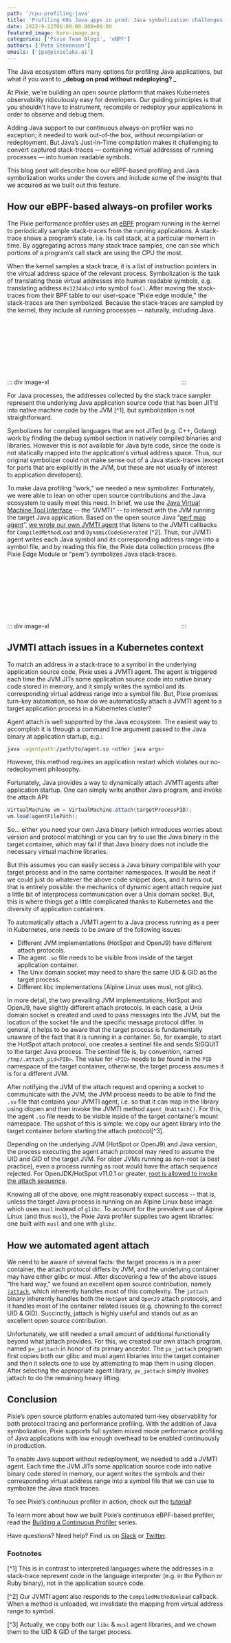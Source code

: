 ```yaml
---
path: '/cpu-profiling-java'
title: 'Profiling K8s Java apps in prod: Java symbolization challenges'
date: 2022-9-22T06:00:00.000+00:00
featured_image: hero-image.png
categories: ['Pixie Team Blogs', 'eBPF']
authors: ['Pete Stevenson']
emails: ['jps@pixielabs.ai']
---
```


The Java ecosystem offers many options for profiling Java applications, but what if you want to **_debug on prod without redeploying? _**

At Pixie, we’re building an open source platform that makes Kubernetes observability ridiculously easy for developers. Our guiding principles is that you shouldn’t have to instrument, recompile or redeploy your applications in order to observe and debug them.

Adding Java support to our continuous always-on profiler was no exception; it needed to work out-of-the box, without recompilation or redeployment. But Java’s Just-In-Time compilation makes it challenging to convert captured stack-traces — containing virtual addresses of running processes — into human readable symbols.

This blog post will describe how our eBPF-based profiling and Java symbolization works under the covers and include some of the insights that we acquired as we built out this feature.

## How our eBPF-based always-on profiler works

The Pixie performance profiler uses an [eBPF](https://ebpf.io/) program running in the kernel to periodically sample stack-traces from the running applications. A stack-trace shows a program’s state, i.e. its call stack, at a particular moment in time. By aggregating across many stack trace samples, one can see which portions of a program’s call stack are using the CPU the most.

When the kernel samples a stack trace, it is a list of instruction pointers in the virtual address space of the relevant process. Symbolization is the task of translating those virtual addresses into human readable symbols, e.g. translating address `0x1234abcd` into symbol `foo()`. After moving the stack-traces from their BPF table to our user-space “Pixie edge module,” the stack-traces are then symbolized. Because the stack-traces are sampled by the kernel, they include all running processes -- naturally, including Java.

::: div image-xl
<svg title="Pixie’s continuous profiler uses eBPF to sample stack-traces. The stack-trace tables are then pushed to the user space where they are symbolized." src='pixie-profiler-ebpf.png' />
:::

For Java processes, the addresses collected by the stack trace sampler represent the underlying Java application source code that has been JIT’d into native machine code by the JVM [^1], but symbolization is not straightforward.

Symbolizers for compiled languages that are not JITed (e.g. C++, Golang) work by finding the debug symbol section in natively compiled binaries and libraries. However this is not available for Java byte code, since the code is not statically mapped into the application's virtual address space. Thus, our original symbolizer could not make sense out of a Java stack-traces (except for parts that are explicitly in the JVM, but these are not usually of interest to application developers).

To make Java profiling “work,” we needed a new symbolizer. Fortunately, we were able to lean on other open source contributions and the Java ecosystem to easily meet this need. In brief, we use the [Java Virtual Machine Tool Interface](https://docs.oracle.com/javase/8/docs/platform/jvmti/jvmti.html) -- the “JVMTI” -- to interact with the JVM running the target Java application. Based on the open source Java “[perf map agent](https://github.com/jvm-profiling-tools/perf-map-agent)”, [we wrote our own JVMTI agent](https://github.com/pixie-io/pixie/blob/main/src/stirling/source_connectors/perf_profiler/java/agent/agent.cc) that listens to the JVMTI callbacks for `CompiledMethodLoad` and `DynamicCodeGenerated` [^2]. Thus, our JVMTI agent writes each Java symbol and its corresponding address range into a symbol file, and by reading this file, the Pixie data collection process (the Pixie Edge Module or “pem”) symbolizes Java stack-traces.

::: div image-xl
<svg title="Pixie's Java Symbolization process." src='jvmti-agent.png' />
:::

## JVMTI attach issues in a Kubernetes context

To match an address in a stack-trace to a symbol in the underlying application source code, Pixie uses a JVMTI agent. The agent is triggered each time the JVM JITs some application source code into native binary code stored in memory, and it simply writes the symbol and its corresponding virtual address range into a symbol file. But, Pixie promises turn-key automation, so how do we automatically attach a JVMTI agent to a target application process in a Kubernetes cluster?

Agent attach is well supported by the Java ecosystem. The easiest way to accomplish it is through a command line argument passed to the Java binary at application startup, e.g.:

```bash
java -agentpath:/path/to/agent.so <other java args>
```

However, this method requires an application restart which violates our no-redeployment philosophy.

Fortunately, Java provides a way to dynamically attach JVMTI agents after application startup. One can simply write another Java program, and invoke the attach API:

```java
VirtualMachine vm = VirtualMachine.attach(targetProcessPID);
vm.load(agentFilePath);
```

So... either you need your own Java binary (which introduces worries about version and protocol matching) or you can try to use the Java binary in the target container, which may fail if that Java binary does not include the necessary virtual machine libraries.

But this assumes you can easily access a Java binary compatible with your target process and in the same container namespaces. It would be neat if we could just do whatever the above code snippet does, and it turns out, that is entirely possible: the mechanics of dynamic agent attach require just a little bit of interprocess communication over a Unix domain socket. But, this is where things get a little complicated thanks to Kubernetes and the diversity of application containers.

To automatically attach a JVMTI agent to a Java process running as a peer in Kubernetes, one needs to be aware of the following issues:

- Different JVM implementations (HotSpot and OpenJ9) have different attach protocols.
- The agent `.so` file needs to be visible from inside of the target application container.
- The Unix domain socket may need to share the same UID & GID as the target process.
- Different libc implementations (Alpine Linux uses musl, not glibc).

In more detail, the two prevailing JVM implementations, HotSpot and OpenJ9, have slightly different attach protocols. In each case, a Unix domain socket is created and used to pass messages into the JVM, but the location of the socket file and the specific message protocol differ. In general, it helps to be aware that the target process is fundamentally unaware of the fact that it is running in a container. So, for example, to start the HotSpot attach protocol, one creates a sentinel file and sends SIGQUIT to the target Java process. The sentinel file is, by convention, named `/tmp/.attach_pid<PID>`. The value for `<PID>` needs to be found in the `PID` namespace of the target container, otherwise, the target process assumes it is for a different JVM.

After notifying the JVM of the attach request and opening a socket to communicate with the JVM, the JVM process needs to be able to find the `.so` file that contains your JVMTI agent, i.e. so that it can map in the library using dlopen and then invoke the JVMTI method `Agent_OnAttach()`. For this, the agent `.so` file needs to be visible inside of the target container’s mount namespace. The upshot of this is simple: we copy our agent library into the target container  before starting the attach protocol[^3].

Depending on the underlying JVM (HotSpot or OpenJ9) and Java version, the process executing the agent attach protocol may need to assume the UID and GID of the target JVM. For older JVMs running as non-root (a best practice), even a process running as root would have the attach sequence rejected. For OpenJDK/HotSpot v11.0.1 or greater, [root is allowed to invoke the attach sequence](https://bugs.openjdk.java.net/browse/JDK-8197387).

Knowing all of the above, one might reasonably expect success -- that is, unless the target Java process is running on an Alpine Linux base image which uses `musl` instead of `glibc`. To account for the prevalent use of Alpine Linux (and thus `musl`), the Pixie Java profiler supplies two agent libraries: one built with `musl` and one with `glibc`.

## How we automated agent attach

We need to be aware of several facts: the target process is in a peer container, the attach protocol differs by JVM, and the underlying container may have either glibc or musl. After discovering a few of the above issues “the hard way,” we found an excellent open source contribution, namely [`jattach`](https://github.com/apangin/jattach), which inherently handles most of this complexity. The `jattach` binary inherently handles both the `HotSpot` and `OpenJ9` attach protocols, and it handles most of the container related issues (e.g. chowning to the correct UID & GID). Succinctly, jattach is highly useful and stands out as an excellent open source contribution.

Unfortunately, we still needed a small amount of additional functionality beyond what jattach provides. For this, we created our own attach program, named `px_jattach` in honor of its primary ancestor. The `px_jattach` program first copies both our glibc and musl agent libraries into the target container and then it selects one to use by attempting to map them in using dlopen. After selecting the appropriate agent library, `px_jattach` simply invokes jattach to do the remaining heavy lifting.

## Conclusion

Pixie’s open source platform enables automated turn-key observability for both protocol tracing and performance profiling. With the addition of Java symbolization, Pixie supports full system mixed mode performance profiling of Java applications with low enough overhead to be enabled continuously in production.

To enable Java support without redeployment, we needed to add a JVMTI agent. Each time the JVM JITs some application source code into native binary code stored in memory, our agent writes the symbols and their corresponding virtual address range into a symbol file that we can use to symbolize the Java stack traces.

To see Pixie’s continuous profiler in action, check out the [tutorial](https://docs.px.dev/tutorials/pixie-101/profiler/)!

To learn more about how we built Pixie’s continuous eBPF-based profiler, read the [Building a Continuous Profiler](/cpu-profiling/) series.

Have questions? Need help? Find us on [Slack](https://slackin.px.dev/) or [Twitter](https://twitter.com/pixie_run).

### Footnotes

[^1] This is in contrast to interpreted languages where the addresses in a stack-trace represent code in the language interpreter (e.g. in the Python or Ruby binary), not in the application source code.

[^2] Our JVMTI agent also responds to the `CompiledMethodUnload` callback. When a method is unloaded, we invalidate the mapping from virtual address range to symbol.

[^3] Actually, we copy both our `libc` & `musl` agent libraries, and we chown them to the UID & GID of the target process.

